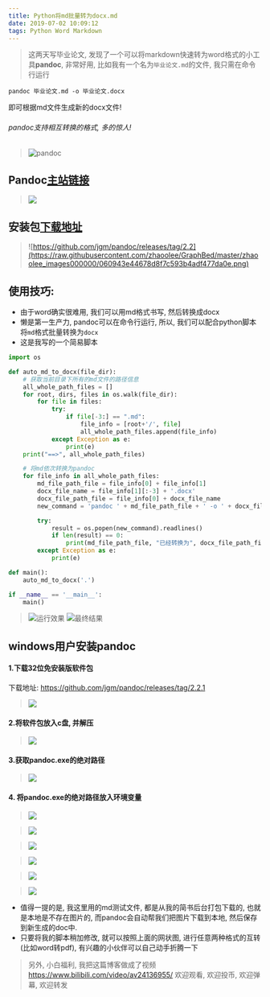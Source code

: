 ```yaml
---
title: Python将md批量转为docx.md
date: 2019-07-02 10:09:12
tags: Python Word Markdown
---
```


> 这两天写毕业论文, 发现了一个可以将markdown快速转为word格式的小工具**pandoc**, 非常好用, 比如我有一个名为`毕业论文.md`的文件, 我只需在命令行运行
```
pandoc 毕业论文.md -o 毕业论文.docx
```
即可根据md文件生成新的docx文件! 

###### pandoc支持相互转换的格式, 多的惊人!  
> ![pandoc](https://raw.githubusercontent.com/zhaoolee/GraphBed/master/zhaoolee_images000000/7c842ad61192e2828f14c335c9c0d634.jpeg)
## Pandoc[主站链接](https://pandoc.org/index.html)
> ![](https://raw.githubusercontent.com/zhaoolee/GraphBed/master/zhaoolee_images000000/7e41be7ec3e377991d6dc7e243a6c32c.png)
## 安装包[下载地址](https://github.com/jgm/pandoc/releases/tag/2.2)
> ![https://github.com/jgm/pandoc/releases/tag/2.2](https://raw.githubusercontent.com/zhaoolee/GraphBed/master/zhaoolee_images000000/060943e44678d8f7c593b4adf477da0e.png)

## 使用技巧:
- 由于word确实很难用, 我们可以用md格式书写, 然后转换成docx
- 懒是第一生产力, pandoc可以在命令行运行, 所以, 我们可以配合python脚本将`md`格式批量转换为`docx`
- 这是我写的一个简易脚本

<!-- more -->

```python
import os  

def auto_md_to_docx(file_dir):
    # 获取当前目录下所有的md文件的路径信息
    all_whole_path_files = []
    for root, dirs, files in os.walk(file_dir):
        for file in files:
            try:
                if file[-3:] == ".md":
                    file_info = [root+'/', file]
                    all_whole_path_files.append(file_info)
            except Exception as e:
                print(e)
    print("==>", all_whole_path_files)

    # 将md依次转换为pandoc
    for file_info in all_whole_path_files:
        md_file_path_file = file_info[0] + file_info[1]
        docx_file_name = file_info[1][:-3] + '.docx'
        docx_file_path_file = file_info[0] + docx_file_name
        new_command = 'pandoc ' + md_file_path_file + ' -o ' + docx_file_path_file

        try:
            result = os.popen(new_command).readlines()
            if len(result) == 0:
                print(md_file_path_file, "已经转换为", docx_file_path_file)
        except Exception as e:
            print(e)

def main():
    auto_md_to_docx('.')

if __name__ == '__main__':
    main()


```
> ![运行效果](https://raw.githubusercontent.com/zhaoolee/GraphBed/master/zhaoolee_images000000/c9f735f0d273a51c21e5913b8254598b.png)
> ![最终结果](https://raw.githubusercontent.com/zhaoolee/GraphBed/master/zhaoolee_images000000/2cd983b5f65272f4304e8ccedeb8b762.png)

## windows用户安装pandoc
#### 1.下载32位免安装版软件包
下载地址: https://github.com/jgm/pandoc/releases/tag/2.2.1
> ![](https://raw.githubusercontent.com/zhaoolee/GraphBed/master/zhaoolee_images000000/092dae2c76f1e425f21e3a7f713976d3.png)
#### 2.将软件包放入c盘, 并解压
> ![](https://raw.githubusercontent.com/zhaoolee/GraphBed/master/zhaoolee_images000000/07a9ce868548792b5383ca389a296a7c.png)

#### 3.获取pandoc.exe的绝对路径
> ![](https://raw.githubusercontent.com/zhaoolee/GraphBed/master/zhaoolee_images000000/44a9ec98a5a0bbab827daf5270a29f8f.png)

#### 4. 将pandoc.exe的绝对路径放入环境变量
> ![](https://raw.githubusercontent.com/zhaoolee/GraphBed/master/zhaoolee_images000000/54015040f12f14d002db63d0392fc6a2.png)

> ![](https://raw.githubusercontent.com/zhaoolee/GraphBed/master/zhaoolee_images000000/38f6acd538a4806055c3db07625ce255.png)

> ![](https://raw.githubusercontent.com/zhaoolee/GraphBed/master/zhaoolee_images000000/943f722a07cf59360787e0bc72bb0de2.png)

> ![](https://raw.githubusercontent.com/zhaoolee/GraphBed/master/zhaoolee_images000000/591fd880e325bd1d7f29e72542aa0177.png)

> ![](https://raw.githubusercontent.com/zhaoolee/GraphBed/master/zhaoolee_images000000/1241fa13c7de2022f46f806394553a6b.png)

> ![](https://raw.githubusercontent.com/zhaoolee/GraphBed/master/zhaoolee_images000000/14e09c7c60e52c998b986ecf0b083447.png)

- 值得一提的是, 我这里用的md测试文件, 都是从我的简书后台打包下载的, 也就是本地是不存在图片的, 而pandoc会自动帮我们把图片下载到本地, 然后保存到新生成的doc中.
- 只要将我的脚本稍加修改, 就可以按照上面的网状图, 进行任意两种格式的互转(比如word转pdf), 有兴趣的小伙伴可以自己动手折腾一下

> 另外, 小白福利, 我把这篇博客做成了视频 https://www.bilibili.com/video/av24136955/
> 欢迎观看, 欢迎投币, 欢迎弹幕, 欢迎转发



